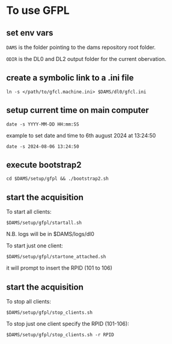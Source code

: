 # To use GFPL

## set env vars

`DAMS` is the folder pointing to the dams repository root folder.

`ODIR` is the DL0 and DL2 output folder for the current obervation.

## create a symbolic link to a .ini file

```
ln -s </path/to/gfcl.machine.ini> $DAMS/dl0/gfcl.ini
```

## setup current time on main computer

```
date -s YYYY-MM-DD HH:mm:SS
```
example to set date and time to 6th august 2024 at 13:24:50
```
date -s 2024-08-06 13:24:50
```

## execute bootstrap2

```
cd $DAMS/setup/gfpl && ./bootstrap2.sh
```

## start the acquisition

To start all clients:
```
$DAMS/setup/gfpl/startall.sh
```
N.B. logs will be in $DAMS/logs/dl0


To start just one client:
```
$DAMS/setup/gfpl/startone_attached.sh
```
it will prompt to insert the RPID (101 to 106)

## start the acquisition

To stop all clients:
```
$DAMS/setup/gfpl/stop_clients.sh
```

To stop just one client specify the RPID (101-106):
```
$DAMS/setup/gfpl/stop_clients.sh -r RPID
```